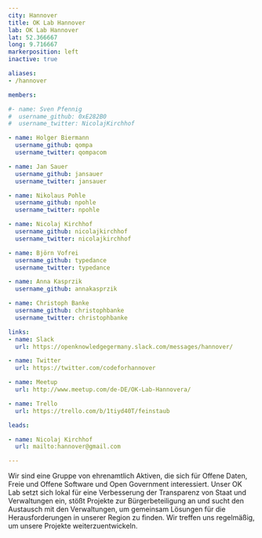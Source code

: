 ```yaml
---
city: Hannover
title: OK Lab Hannover
lab: OK Lab Hannover
lat: 52.366667
long: 9.716667
markerposition: left
inactive: true

aliases:
- /hannover

members:

#- name: Sven Pfennig
#  username_github: 0xE282B0
#  username_twitter: NicolajKirchhof

- name: Holger Biermann
  username_github: qompa
  username_twitter: qompacom

- name: Jan Sauer
  username_github: jansauer
  username_twitter: jansauer

- name: Nikolaus Pohle
  username_github: npohle
  username_twitter: npohle

- name: Nicolaj Kirchhof
  username_github: nicolajkirchhof
  username_twitter: nicolajkirchhof

- name: Björn Vofrei
  username_github: typedance
  username_twitter: typedance

- name: Anna Kasprzik
  username_github: annakasprzik

- name: Christoph Banke
  username_github: christophbanke
  username_twitter: christophbanke

links:
- name: Slack
  url: https://openknowledgegermany.slack.com/messages/hannover/

- name: Twitter
  url: https://twitter.com/codeforhannover

- name: Meetup
  url: http://www.meetup.com/de-DE/OK-Lab-Hannovera/

- name: Trello
  url: https://trello.com/b/1tiyd40T/feinstaub

leads:

- name: Nicolaj Kirchhof
  url: mailto:hannover@gmail.com

---
```


Wir sind eine Gruppe von ehrenamtlich Aktiven, die sich für Offene Daten, Freie und Offene Software und Open Government interessiert. Unser OK Lab setzt sich lokal für eine Verbesserung der Transparenz von Staat und Verwaltungen ein, stößt Projekte zur Bürgerbeteiligung an und sucht den Austausch mit den Verwaltungen, um gemeinsam Lösungen für die Herausforderungen in unserer Region zu finden. Wir treffen uns regelmäßig, um unsere Projekte weiterzuentwickeln.

